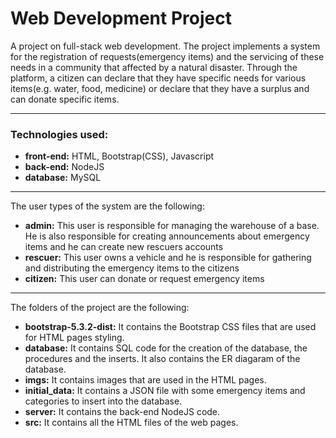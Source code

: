 # Web Development Project
A project on full-stack web development. The project implements a system for the registration of requests(emergency items) and the servicing of these needs in a community that affected by a natural disaster. Through the platform, a citizen can declare that they have specific needs for various items(e.g. water, food, medicine) or declare that they have a surplus and can donate specific items.
___
### Technologies used:
- **front-end:** HTML, Bootstrap(CSS), Javascript
- **back-end:** NodeJS
- **database:** MySQL
___
The user types of the system are the following:
- **admin:** This user is responsible for managing the warehouse of a base. He is also responsible for creating announcements about emergency items and he can create new rescuers accounts
- **rescuer:** This user owns a vehicle and he is responsible for gathering and distributing the emergency items to the citizens
- **citizen:** This user can donate or request emergency items
___
The folders of the project are the following:
- **bootstrap-5.3.2-dist:** It contains the Bootstrap CSS files that are used for HTML pages styling.
- **database:** It contains SQL code for the creation of the database, the procedures and the inserts. It also contains the ER diagaram of the database.
- **imgs:** It contains images that are used in the HTML pages.
- **initial_data:** It contains a JSON file with some emergency items and categories to insert into the database.
- **server:** It contains the back-end NodeJS code.
- **src:** It contains all the HTML files of the web pages.
